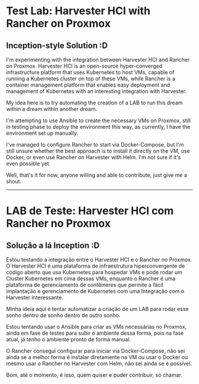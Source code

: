 # Test Lab: Harvester HCI with Rancher on Proxmox

## Inception-style Solution :D

I'm experimenting with the integration between Harvester HCI and Rancher on Proxmox. Harvester HCI is an open-source hyper-converged infrastructure platform that uses Kubernetes to host VMs, capable of running a Kubernetes cluster on top of these VMs, while Rancher is a container management platform that enables easy deployment and management of Kubernetes with an interesting integration with Harvester.

My idea here is to try automating the creation of a LAB to run this dream within a dream within another dream.

I'm attempting to use Ansible to create the necessary VMs on Proxmox, still in testing phase to deploy the environment this way, as currently, I have the environment set up manually.

I've managed to configure Rancher to start via Docker-Compose, but I'm still unsure whether the best approach is to install it directly on the VM, use Docker, or even use Rancher on Harvester with Helm. I'm not sure if it's even possible yet.

Well, that's it for now, anyone willing and able to contribute, just give me a shout.

---

# LAB de Teste: Harvester HCI com Rancher no Proxmox

## Solução a lá Inception :D

Estou testando a integração entre o Harvester HCI e o Rancher no Proxmox. O Harvester HCI é uma plataforma de infraestrutura hiperconvergente de código aberto que usa Kubernetes para hospedar VMs e pode rodar um Cluster Kubernetes em cima dessas VMs, enquanto o Rancher é uma plataforma de gerenciamento de contêineres que permite a fácil implantação e gerenciamento de Kubernetes com uma Integração com o Harvester interessante.

Minha ideia aqui é tentar automatizar a criação de um LAB para rodar esse sonho dentro de sonho dentro de outro sonho.

Estou tentando usar o Ansible para criar as VMs necessárias no Proxmox, ainda em fase de testes para subir o ambiente dessa forma, pois na fase atual, já tenho o ambiente pronto de forma manual.

O Rancher consegui configurar para iniciar via Docker-Compose, não sei ainda se a melhor forma é instalar diretamente na VM ou usar o Docker ou mesmo usar o Rancher no Harvester com Helm, não sei ainda se é possível.

Bom, até o momento, é isso, quem quiser e puder contribuir, só chamar.
